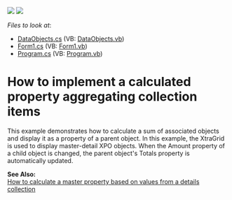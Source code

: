 <!-- default badges list -->
[![](https://img.shields.io/badge/Open_in_DevExpress_Support_Center-FF7200?style=flat-square&logo=DevExpress&logoColor=white)](https://supportcenter.devexpress.com/ticket/details/E1477)
[![](https://img.shields.io/badge/📖_How_to_use_DevExpress_Examples-e9f6fc?style=flat-square)](https://docs.devexpress.com/GeneralInformation/403183)
<!-- default badges end -->
<!-- default file list -->
*Files to look at*:

* [DataObjects.cs](./CS/DetailCollectionChanged/DataObjects.cs) (VB: [DataObjects.vb](./VB/DetailCollectionChanged/DataObjects.vb))
* [Form1.cs](./CS/DetailCollectionChanged/Form1.cs) (VB: [Form1.vb](./VB/DetailCollectionChanged/Form1.vb))
* [Program.cs](./CS/DetailCollectionChanged/Program.cs) (VB: [Program.vb](./VB/DetailCollectionChanged/Program.vb))
<!-- default file list end -->
# How to implement a calculated property aggregating collection items


<p>This example demonstrates how to calculate a sum of associated objects and display it as a property of a parent object. In this example, the XtraGrid is used to display master-detail XPO objects. When the Amount property of a child object is changed, the parent object's Totals property is automatically updated.</p><p><strong>See Also:</strong><br />
<a href="https://www.devexpress.com/Support/Center/p/E305">How to calculate a master property based on values from a details collection</a></p>

<br/>


